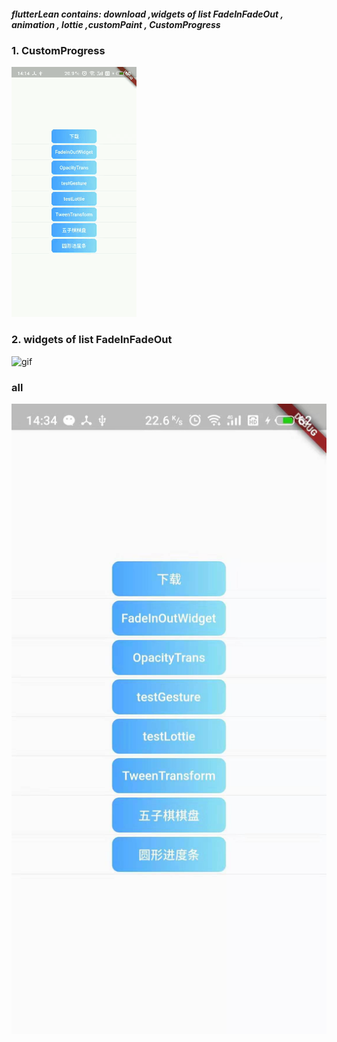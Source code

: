 #####  flutterLean contains: download ,widgets of list FadeInFadeOut , animation , lottie ,customPaint , CustomProgress

### 1. CustomProgress  
 ![gif](https://github.com/xiaolongwuhpu/flutterLean/blob/master/assets/customProgress.gif)

### 2. widgets of list FadeInFadeOut

![gif](https://github.com/xiaolongwuhpu/flutterLean/blob/master/assets/fadeInOut.gif?imageMogr2/auto-orient/strip%7CimageView2/2/w/300)

### all
 ![all](https://github.com/xiaolongwuhpu/flutterLean/blob/master/assets/all.jpg) 




